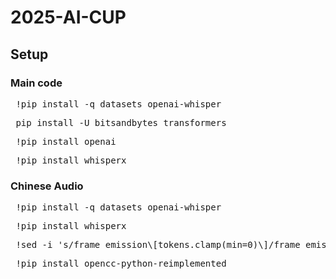 # 2025-AI-CUP
## Setup

### Main code

<pre> !pip install -q datasets openai-whisper </pre>
<pre> pip install -U bitsandbytes transformers </pre>
<pre> !pip install openai </pre>
<pre> !pip install whisperx </pre>

### Chinese Audio
<pre> !pip install -q datasets openai-whisper </pre>
<pre> !pip install whisperx </pre>
<pre> !sed -i 's/frame_emission\[tokens.clamp(min=0)\]/frame_emission[tokens.clamp(min=0).long()]/g' /usr/local/lib/python3.11/dist-packages/whisperx/alignment.py </pre>
<pre> !pip install opencc-python-reimplemented </pre>
